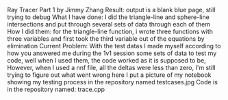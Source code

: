Ray Tracer Part 1
by Jimmy Zhang
Result: output is a blank blue page, still trying to debug
What I have done: I did the triangle-line and sphere-line intersections and put through several sets of data through each of them
How I did them: for the triangle-line function, i wrote three functions with three variables and first took the third variable out of the equations by elimination
Current Problem: With the test datas I made myself according to how you answered me during the 1v1 session some sets of data to test my code, 
well when I used them, the code worked as it is supposed to be, However, when I used a nnf file, all the deltas were less than zero, I'm still trying to figure out what went wrong here
I  put a picture of my notebook showing my testing process in the repository named testcases.jpg
Code is in the repository named: trace.cpp